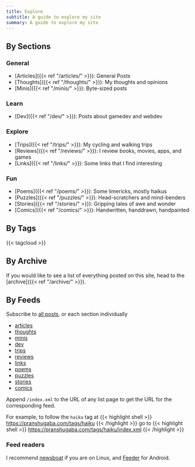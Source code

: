 ```yaml
---
title: Explore
subtitle: A guide to explore my site
summary: A guide to explore my site
---
```


## By Sections

### General

- [Articles]({{< ref "/articles/" >}}): General Posts
- [Thoughts]({{< ref "/thoughts/" >}}): My thoughts and opinions
- [Minis]({{< ref "/minis/" >}}): Byte-sized posts

### Learn

- [Dev]({{< ref "/dev/" >}}): Posts about gamedev and webdev

### Explore

- [Trips]({{< ref "/trips/" >}}): My cycling and walking trips
- [Reviews]({{< ref "/reviews/" >}}): I review books, movies, apps, and games
- [Links]({{< ref "/links/" >}}): Some links that I find interesting

### Fun

- [Poems]({{< ref "/poems/" >}}): Some limericks, mostly haikus
- [Puzzles]({{< ref "/puzzles/" >}}): Head-scratchers and mind-benders
- [Stories]({{< ref "/stories/" >}}): Gripping tales of awe and wonder
- [Comics]({{< ref "/comics/" >}}): Handwritten, handdrawn, handpainted


## By Tags

{{< tagcloud >}}

## By Archive

If you would like to see a list of everything posted on this site, head to the [archive]({{< ref "/archive/" >}}).

## By Feeds

Subscribe to [all posts](/index.xml), or each section individually 

- [articles](/articles/index.xml)
- [thoughts](/thoughts/index.xml)
- [minis](/minis/index.xml)
- [dev](/dev/index.xml)
- [trips](/trips/index.xml)
- [reviews](/reviews/index.xml)
- [links](/links/index.xml)
- [poems](/poems/index.xml)
- [puzzles](/puzzles/index.xml)
- [stories](/stories/index.xml)
- [comics](/comics/index.xml)

Append `/index.xml` to the URL of any list page to get the URL for the corresponding feed. 

For example, to follow the `haiku` tag at 
{{< highlight shell >}}
https://pranshugaba.com/tags/haiku
{{< /highlight >}}
go to
{{< highlight shell >}}
https://pranshugaba.com/tags/haiku/index.xml
{{< /highlight >}}

### Feed readers

I recommend [newsboat](https://github.com/newsboat/newsboat) if you are on Linux, and [Feeder](https://f-droid.org/en/packages/com.nononsenseapps.feeder/) for Android.